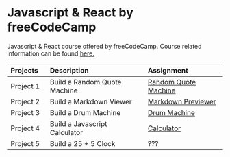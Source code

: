 # Javascript & React by freeCodeCamp
Javascript & React course offered by freeCodeCamp. Course related information can be found [here.](https://www.freecodecamp.org/learn/front-end-libraries/)

| Projects⠀ |  Description                    | Assignment |
| :---      | :---                            | :---
| Project 1 | Build a Random Quote Machine    | [Random Quote Machine](https://codepen.io/baldder/full/mdmvQQz)
| Project 2 | Build a Markdown Viewer         | [Markdown Previewer](https://8yy6x.csb.app/)
| Project 3 | Build a Drum Machine            | [Drum Machine](https://codepen.io/baldder/full/mdwboOg)
| Project 4 | Build a Javascript Calculator   | [Calculator](https://codepen.io/baldder/full/eYRmpmZ)
| Project 5 | Build a 25 + 5 Clock            | ???
